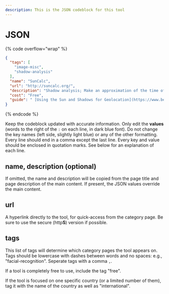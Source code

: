 ```yaml
---
description: This is the JSON codeblock for this tool
---
```


# JSON

{% code overflow="wrap" %}
```json
{
  "tags": [
    "image-misc",
    "shadow-analysis"
  ],
  "name": "SunCalc",
  "url": "http://suncalc.org/",
  "description": "Shadow analysis; Make an approximation of the time of the day using shadow direction.",
  "cost": "Free",
  "guide": " [Using the Sun and Shadows for Geolocation](https://www.bellingcat.com/resources/2020/12/03/using-the-sun-and-the-shadows-for-geolocation/) "
}
```
{% endcode %}

Keep the codeblock updated with accurate information. Only edit the **values** (words to the right of the `:` on each line, in dark blue font). Do not change the key names (left side, slightly light blue) or any of the other formatting. Every line should end in a comma except the last line. Every key and value should be enclosed in quotation marks. See below for an explanation of each line.&#x20;

## name, description (optional)

If omitted, the name and description will be copied from the page title and page description of the main content. If present, the JSON values override the main content.

## url

A hyperlink directly to the tool, for quick-access from the category page. Be sure to use the secure (http**S**) version if possible.

## tags

This list of tags will determine which category pages the tool appears on. Tags should be lowercase with dashes between words and no spaces: e.g., "facial-recognition". Seperate tags with a comma `,`.

If a tool is completely free to use, include the tag "free".

If the tool is focused on one specific country (or a limited number of them), tag it with the name of the country as well as "international".

